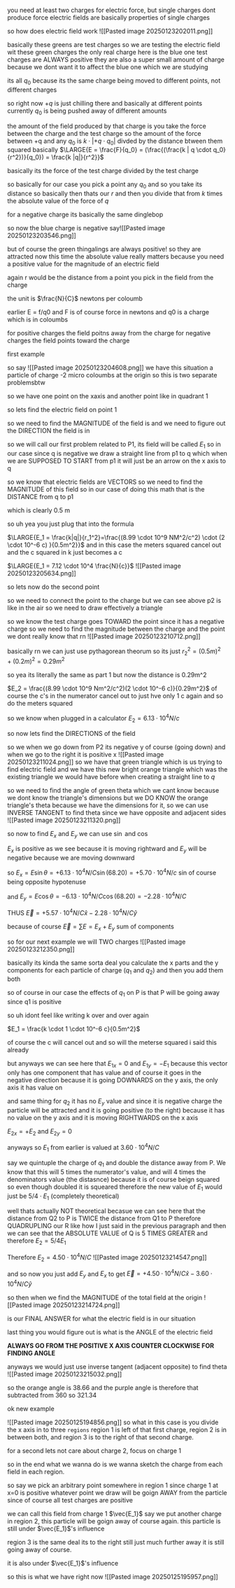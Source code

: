 you need at least two charges for electric force, but single charges dont produce force
electric fields are basically properties of single charges

so how does electric field work
![[Pasted image 20250123202011.png]]

basically these greens are test charges
so we are testing the electric field wit these green charges
the only real charge here is the blue one
test charges are ALWAYS positive
they are also a super small amount of charge because we dont want it to affect the blue one which we are studying

its all $q_0$ because its the same charge being moved to different points, not different charges

so right now $+q$ is just chilling there and basically at different points currently $q_0$ is being pushed away of different amounts

the amount of the field produced by that charge is you take the force between the charge and the test charge
so the amount of the force between +q and any $q_0$ is $k\cdot|+q\cdot q_0|$   divded by the distance btween them squared
basically
$\LARGE{E = \frac{F}{q_0} = (\frac{(\frac{k | q \cdot q_0}{r^2})}{q_0}) = \frac{k |q|}{r^2}}$   

basically its the force of the test charge divided by the test charge

so basically for our case you pick a point any $q_0$ and so you take its distance so basically then thats our $r$ and then you divide that from $k$ times the absolute value of the force of $q$

for a negative charge its basically the same dinglebop

so now the blue charge is negative say![[Pasted image 20250123203546.png]]

but of course the green thingalings are always positive! so they are attracted now
this time the absolute value really matters because you need a positive value for the magnitude of an electric field

again r would be the distance from a point you pick in the field from the charge

the unit is $\frac{N}{C}$ newtons per coloumb

earlier E = f/q0 and F is of course force in newtons and q0 is a charge which is in coloumbs

for positive charges the field poitns away from the charge
for negative charges  the field points toward the charge

first example

so say ![[Pasted image 20250123204608.png]]
we have this situation a particle of charge -2 micro coloumbs at the origin
so this is two separate problemsbtw

so we have one point on the xaxis and another point like in quadrant 1

so lets find the electric field on point 1

so we need to find the MAGNITUDE of the field is and we need to figure out the DIRECTION the field is in

so we will call our first problem related to P1, its field will be called $E_1$ 
so in our case since q is negative we draw a straight line from p1 to q which when we are SUPPOSED TO START from p1 it will just be an arrow on the x axis to q

so we know that electric fields are VECTORS so we need to find the MAGNITUDE of this field so in our case of doing this math that is the DISTANCE from q to p1

which is clearly 0.5 m

so uh yea you just plug that into the formula

$\LARGE{E_1 = \frac{k|q|}{r_1^2}=\frac{(8.99 \cdot 10^9 NM^2/c^2) \cdot (2 \cdot 10^-6 c) }{0.5m^2}}$ 
and in this case the meters squared cancel out and the c squared in k just becomes a c

$\LARGE{E_1 = 7.12 \cdot 10^4 \frac{N}{c}}$ 
![[Pasted image 20250123205634.png]]

so lets now do the second point

so we need to connect the point to the charge but we can see above p2 is like in the air so we need to draw effectively a triangle

so we know the test charge goes TOWARD the point since it has a negative charge
so we need to find the magnitude between the charge and the point we dont really know that rn
![[Pasted image 20250123210712.png]]

basically rn we can just use pythagorean theorum
so its just $r_2^2 = (0.5m)^2 + (0.2m)^2 = 0.29 m^2$

so yea its literally the same as part 1 but now the distance is 0.29m^2

$E_2 = \frac{(8.99 \cdot 10^9 Nm^2/c^2)(2 \cdot 10^-6 c)}{0.29m^2}$
of course the c's in the numerator cancel out to just hve only 1 c again and so do the meters squared

so we know when plugged in a calculator 
$E_2 = 6.13 \cdot 10^4 N/c$


so now lets find the DIRECTIONS of the field

so we when we go down from P2 its negative y of course (going down) and when we go to the right it is positive x 
![[Pasted image 20250123211024.png]]
so we have that green triangle which is us trying to find electric field and we have this new bright orange triangle which was the existing triangle we would have before when creating a straight line to $q$

so we need to find the angle of green theta which we cant know because we dont know the triangle's dimensions but we DO KNOW the orange triangle's theta because we have the dimensions for it, so we can use INVERSE TANGENT to find theta since we have opposite and adjacent sides
![[Pasted image 20250123211320.png]]

so now to find $E_x$ and $E_y$ we can use $\sin$ and $\cos$ 

$E_x$ is positive as we see because it is moving rightward and $E_y$ will be negative because we are moving downward

so $E_x = E \sin \theta = +6.13 \cdot 10^4 N/C \sin(68.20) = +5.70 \cdot 10^4 N/c$
sin of course being opposite hypotenuse

and
$E_y = E \cos \theta = -6.13 \cdot 10^4 N/C \cos(68.20) = -2.28 \cdot 10^4 N/C$

THUS
$\vec{E} = +5.57 \cdot 10^4 N/C \hat{x} -2.28 \cdot 10^4 N/C \hat{y}$

because of course
$\vec{E} = \sum{E} = E_x + E_y$
sum of components


so for our next example we will TWO charges
![[Pasted image 20250123212350.png]]

basically its kinda the same sorta deal you calculate the x parts and the y components for each particle of charge ($q_1$ and $q_2$) and then you add them both

so of course in our case the effects of $q_1$ on P is that P will be going away since q1 is positive

so uh idont feel like writing k over and over again

$E_1 = \frac{k \cdot 1 \cdot 10^-6 c}{0.5m^2}$

of course the c will cancel out and so will the meterse squared i said this already

but anyways we can see here that $E_{1x} = 0$ and $E_{1y} = -E_1$ because this vector only has one component that has value and of course it goes in the negative direction because it is going DOWNARDS on the y axis, the only axis it has value on

and same thing for $q_2$ it has no $E_y$ value and since it is negative charge the particle will be attracted and it is going positive (to the right) because it has no value on the y axis and it is moving RIGHTWARDS on the x axis 

$E_{2x} = +E_2$
and $E_{2y} = 0$

anyways so $E_1$ from earlier is valued at $3.60 \cdot 10^4 N/C$ 

say we quintuple the charge of $q_1$ and double the distance away from P. We know that this will 5 times the numerator's value, and will 4 times the denominators value (the distasnce) because it is of course beign squared so even though doubled it is squeared therefore the new value of $E_1$ would just be $5/4 \cdot E_1$  (completely theoretical)

well thats actually NOT theoretical becasue we can see here that the distance from Q2 to P is TWICE the distance from Q1 to P therefore QUADRUPLING our R like how I just said in the previous paragraph and then we can see that the ABSOLUTE VALUE of Q is 5 TIMES GREATER and therefore 
$E_2 = 5/4 E_1$ 

Therefore $E_2 = 4.50 \cdot 10^4 N/C$
![[Pasted image 20250123214547.png]]

and so now you just add $E_y$ and $E_x$ to get 
$\vec{E} = +4.50 \cdot 10^4 N/C \hat{x} - 3.60 \cdot 10^4 N/C \hat{y}$

so then when we find the MAGNITUDE of the total field at the origin ![[Pasted image 20250123214724.png]]

is our FINAL ANSWER for what the electric field is in our situation

last thing you would figure out is what is the ANGLE of the electric field

**ALWAYS GO FROM THE POSITIVE X AXIS COUNTER CLOCKWISE FOR FINDING ANGLE**

anyways we would just use inverse tangent (adjacent opposite) to find theta
![[Pasted image 20250123215032.png]]

so the orange angle is $38.66$ and the purple angle is therefore that subtracted from 360 so $321.34$

ok new example

![[Pasted image 20250125194856.png]]
so what in this case is you divide the x axis in to three `regions` 
region 1 is left of that first charge, region 2 is in between both, and region 3 is to the right of that second charge.

for a second lets not care about charge 2, focus on charge 1

so in the end what we wanna do is we wanna sketch the charge from each field in each region.

so say we pick an arbitrary point somewhere in region 1
since charge 1 at x=0 is positive whatever point we draw will be goign AWAY from the particle since of course all test charges are positive

we can call this field from charge 1 $\vec{E_1}$
say we put another charge in region 2, this particle will be goign away of course again.
this particle is still under $\vec{E_1}$'s influence

region 3 is the same deal its to the right still just much further away
it is still going away of course.

it is also under $\vec{E_1}$'s influence

so this is what we have right now
![[Pasted image 20250125195957.png]]
